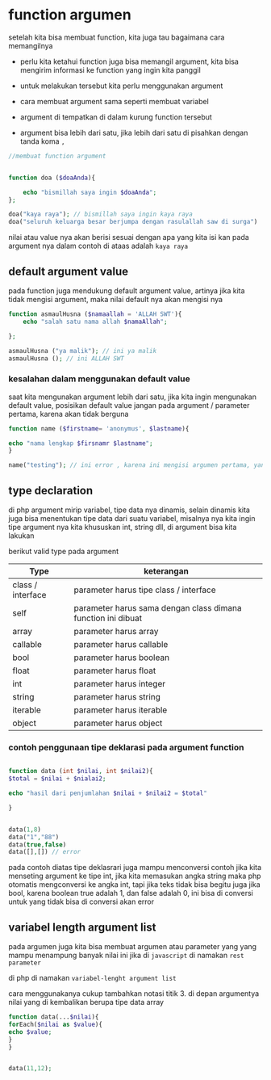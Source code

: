 # function argumen

setelah kita bisa membuat function, kita juga tau bagaimana cara memangilnya


* perlu kita ketahui function juga bisa memangil argument, kita bisa mengirim informasi ke function yang ingin kita panggil

* untuk melakukan tersebut kita perlu menggunakan argument
* cara membuat argument sama seperti membuat variabel
* argument di tempatkan di dalam kurung function tersebut
* argument bisa lebih dari satu, jika lebih dari satu di pisahkan dengan tanda koma `,`


```php
//membuat function argument


function doa ($doaAnda){

    echo "bismillah saya ingin $doaAnda";
};

doa("kaya raya"); // bismillah saya ingin kaya raya
doa("seluruh keluarga besar berjumpa dengan rasulallah saw di surga")

```
nilai atau value nya akan berisi sesuai dengan apa yang kita isi kan pada argument nya
dalam contoh di ataas adalah `kaya raya`


## default argument value

pada function juga mendukung default argument value, artinya jika kita tidak mengisi argument, maka nilai default nya akan mengisi nya

```php
function asmaulHusna ($namaallah = 'ALLAH SWT'){
    echo "salah satu nama allah $namaAllah";

};

asmaulHusna ("ya malik"); // ini ya malik
asmaulHusna (); // ini ALLAH SWT
```

### kesalahan dalam menggunakan default value

saat kita mengunakan argument lebih dari satu, jika kita ingin mengunakan default value, posisikan default value jangan pada argument / parameter pertama, karena akan tidak berguna

```php
function name ($firstname= 'anonymus', $lastname){

echo "nama lengkap $firsnamr $lastname";
}

name("testing"); // ini error , karena ini mengisi argumen pertama, yang kedua tidak di isi, sedangkan default value nya ada di argument pertama,
```
## type declaration

di php argument mirip variabel, tipe data nya dinamis, selain dinamis kita juga bisa menentukan tipe data dari suatu variabel, misalnya nya kita ingin tipe argument nya kita khususkan int, string dll, di argument bisa kita lakukan 

berikut valid type pada argument


| Type              | keterangan                                                   |
| ----------------- | ------------------------------------------------------------ |
| class / interface | parameter harus tipe class / interface                       |
| self              | parameter harus sama dengan class dimana function ini dibuat |
| array             | parameter harus array                                        |
| callable          | parameter harus callable                                     |
| bool              | parameter harus boolean                                      |
| float             | parameter harus float                                        |
| int               | parameter harus integer                                      |
| string            | parameter harus string                                       |
| iterable          | parameter harus iterable                                     |
| object            | parameter harus object                                       |

### contoh penggunaan tipe deklarasi pada argument function

```php

function data (int $nilai, int $nilai2){
$total = $nilai + $nialai2;

echo "hasil dari penjumlahan $nilai + $nilai2 = $total"

}


data(1,8)
data("1","88")
data(true,false)
data([],[]) // error
```
pada contoh diatas tipe deklasrari juga mampu menconversi contoh jika kita menseting argument ke tipe int, jika kita memasukan angka string maka php otomatis mengconversi ke angka int, tapi jika teks tidak bisa
begitu juga jika bool, karena boolean true adalah 1, dan false adalah 0, ini bisa di conversi
untuk yang tidak bisa di conversi akan error

## variabel length argument list

pada argumen juga kita bisa membuat argumen atau parameter yang yang mampu menampung banyak nilai
ini jika di `javascript` di namakan `rest parameter`

di php di namakan `variabel-lenght argument list`

cara menggunakanya cukup tambahkan notasi titik 3. di depan argumentya
nilai yang di kembalikan berupa tipe data array 

```php
function data(...$nilai){
forEach($nilai as $value){
echo $value;
}
}


data(11,12);

